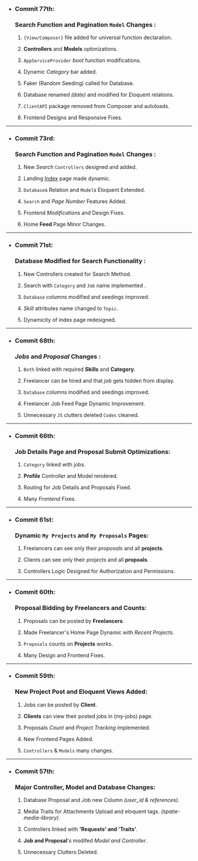 - ### Commit 77th:
     ### Search Function and Pagination `Model` Changes :

    1. `{View/Composer}` file added for universal function declaration.

    2. **Controllers** and **Models** optimizations.

    3. `AppServiceProvider` _boot_ function modifications.

    4. Dynamic _Category_ bar added.

    5. Faker (Random Seeding) called for Database.

    6. Database renamed _(date)_ and modified for Eloquent relations.
    
    7. `ClientAPI` package removed from Composer and autoloads.

    8. Frontend Designs and Responsive Fixes.

<hr>

- ### Commit 73rd:
     ### Search Function and Pagination `Model` Changes :

    1. New _Search_ `Controllers` designed and added.

    2. Landing [Index](https://skillpark.herokuapp.com) page made dynamic.

    3. `Database`s Relation and `Model`s Eloquent Extended.

    4. `Search` and _Page Number_ Features Added.

    5. Frontend _Modifications_ and Design Fixes.

    6. Home **Feed** Page Minor Changes.

<hr>

- ### Commit 71st:
     ### Database Modified for Search Functionality :

    1. New Controllers created for Search Method.

    2. Search with `Category` and `Job` name implemented .

    3. `Database` columns modified and seedings improved.

    4. _Skill_ attributes name changed to `Topic`.

    5. Dynamicity of index page redesigned.

<hr>

- ### Commit 68th:
     ### _Jobs_ and _Proposal_ Changes :

    1. `Both` linked with required **Skills** and **Category**.

    2. Freelancer can be hired and that _job_ gets hidden from display.

    3. `Database` columns modified and seedings improved.

    4. Freelancer Job Feed Page Dynamic Improvement.

    5. Unnecessary `JS` clutters deleted `Codes` cleaned.

<hr>

- ### Commit 66th:
     ### Job Details Page and Proposal Submit Optimizations:

    1. `Category` linked with jobs.

    2. **Profile** Controller and Model rendered.

    3. Routing for Job Details and Proposals Fixed.

    4. Many _Frontend_ Fixes.

<hr>

- ### Commit 61st:
     ### Dynamic `My Projects` and `My Proposals` Pages:

    1. Freelancers can see only their _proposals_ and all **projects**.

    2. Clients can see only their _projects_ and all **propoals**.

    3. Controllers Logic Designed for Authorization and Permissions.

<hr>

- ### Commit 60th:
     ### Proposal Bidding by Freelancers and Counts:

    1. Proposals can be posted by **Freelancers**.

    2. Made Freelancer's Home Page Dynamic with _Recent Projects_.

    3. `Proposals` counts on **Projects** works.

    4. Many Design and Frontend Fixes.

<hr>

- ### Commit 59th:
     ### New Project Post and Eloquent Views Added:

    1. Jobs can be posted by **Client**.

    2. **Clients** can view their posted jobs in (my-jobs) page.

    3. Proposals _Count_ and _Project Tracking_ implemented.

    4. New Frontend Pages Added.

    5. `Controllers` & `Models` many changes.

<hr>

- ### Commit 57th:
     ### Major Controller, Model and Database Changes:

    1. Database Proposal and Job new Column _(user_id & references)_.

    2. Media Traits for Attachments Upload and eloquent tags. _(spatie-media-library)_.

    3. Controllers linked with **'Requests' and 'Traits'**.

    4. **Job and Proposal**'s modifed _Model and Controller_.

    5. Unnecessary Clutters Deleted.
